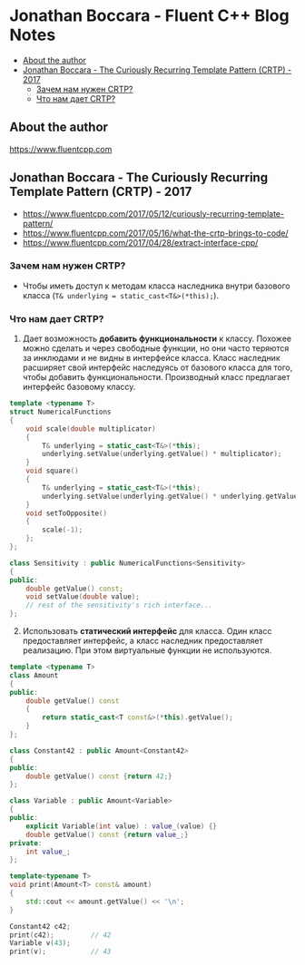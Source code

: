 # Jonathan Boccara - Fluent C++ Blog Notes

- [About the author](#about-the-author)
- [Jonathan Boccara - The Curiously Recurring Template Pattern (CRTP) - 2017](#jonathan-boccara---the-curiously-recurring-template-pattern-crtp---2017)
  - [Зачем нам нужен CRTP?](#зачем-нам-нужен-crtp)
  - [Что нам дает CRTP?](#что-нам-дает-crtp)

## About the author

https://www.fluentcpp.com

## Jonathan Boccara - The Curiously Recurring Template Pattern (CRTP) - 2017

- https://www.fluentcpp.com/2017/05/12/curiously-recurring-template-pattern/
- https://www.fluentcpp.com/2017/05/16/what-the-crtp-brings-to-code/
- https://www.fluentcpp.com/2017/04/28/extract-interface-cpp/

### Зачем нам нужен CRTP?

- Чтобы иметь доступ к методам класса наследника внутри базового класса (`T& underlying = static_cast<T&>(*this);`).

### Что нам дает CRTP?

1. Дает возможность **добавить функциональности** к классу. Похожее можно сделать и через свободные функции, но они часто теряются за инклюдами и не видны в интерфейсе класса. Класс наследник расширяет свой интерфейс наследуясь от базового класса для того, чтобы добавить функциональности. Производный класс предлагает интерфейс базовому классу.

```cpp
template <typename T>
struct NumericalFunctions
{
    void scale(double multiplicator)
    {
        T& underlying = static_cast<T&>(*this);
        underlying.setValue(underlying.getValue() * multiplicator);
    }
    void square()
    {
        T& underlying = static_cast<T&>(*this);
        underlying.setValue(underlying.getValue() * underlying.getValue());
    }
    void setToOpposite()
    {
        scale(-1);
    };
};

class Sensitivity : public NumericalFunctions<Sensitivity>
{
public:
    double getValue() const;
    void setValue(double value);
    // rest of the sensitivity's rich interface...
};
```

2. Использовать **статический интерфейс** для класса. Один класс предоставляет интерфейс, а класс наследник предоставляет реализацию. При этом виртуальные функции не используются.

```cpp
template <typename T>
class Amount
{
public:
    double getValue() const
    {
        return static_cast<T const&>(*this).getValue();
    }
};

class Constant42 : public Amount<Constant42>
{
public:
    double getValue() const {return 42;}
};

class Variable : public Amount<Variable>
{
public:
    explicit Variable(int value) : value_(value) {}
    double getValue() const {return value_;}
private:
    int value_;
};

template<typename T>
void print(Amount<T> const& amount)
{
    std::cout << amount.getValue() << '\n';
}

Constant42 c42;
print(c42);         // 42
Variable v(43);
print(v);           // 43
```
